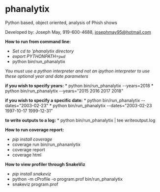 # phanalytix
Python based, object oriented, analysis of Phish shows


Developed by: Joseph May, 919-600-4688, josephmay95@hotmail.com


**How to run from command line:**
  * *Set cd to 'phanalytix directory*
  * *export PYTHONPATH=`pwd`*
  * python bin/run_phanalytix 


  *You must use a python interpreter and not an ipython interpreter to use these optional year and date parameters*

  **if you wish to specify years:**
    * python bin/run_phanalytix --years=2018
    * python bin/run_phanalytix --years="2015 2016 2017 2018"

  **if you wish to specify a specific date:**
    * python bin/run_phanalytix --dates="2003-02-23"
    * python bin/run_phanalytix --dates="2003-02-23 1997-10-17 1999-12-31"
    
  **to write outputs to a log:**
    * python bin/run_phanalytix | tee writeoutput.log


**How to run coverage report:**
  * *pip install coverage*
  * coverage run bin/run_phananlytix
  * coverage report
  * coverage html

**How to view profiler through SnakeViz**
  * *pip install snakeviz*
  * python -m cProfile -o program.prof bin/run_phanalytix
  * snakeviz program.prof
